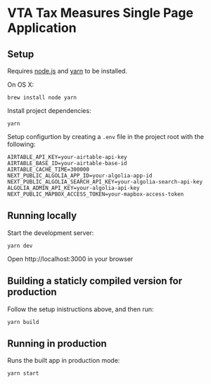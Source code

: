 # VTA Tax Measures Single Page Application

## Setup

Requires [node.js](https://nodejs.org/) and [yarn](https://yarnpkg.com/) to be installed.

On OS X:

    brew install node yarn


Install project dependencies:

    yarn

Setup configurtion by creating a `.env` file in the project root with the following:

    AIRTABLE_API_KEY=your-airtable-api-key
    AIRTABLE_BASE_ID=your-airtable-base-id
    AIRTABLE_CACHE_TIME=300000
    NEXT_PUBLIC_ALGOLIA_APP_ID=your-algolia-app-id
    NEXT_PUBLIC_ALGOLIA_SEARCH_API_KEY=your-algolia-search-api-key
    ALGOLIA_ADMIN_API_KEY=your-algolia-api-key
    NEXT_PUBLIC_MAPBOX_ACCESS_TOKEN=your-mapbox-access-token

## Running locally

Start the development server:

    yarn dev

Open http://localhost:3000 in your browser
    
## Building a staticly compiled version for production

Follow the setup inistructions above, and then run:

    yarn build

## Running in production

Runs the built app in production mode:

    yarn start
    